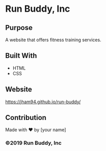 # Run Buddy, Inc

## Purpose
A website that offers fitness training services. 

## Built With
* HTML
* CSS

## Website
https://jham94.github.io/run-buddy/ 


## Contribution
Made with ❤️ by [your name]

### ©️2019 Run Buddy, Inc 
